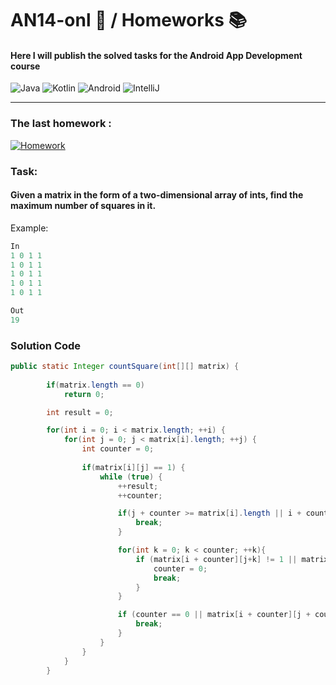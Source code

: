 # **AN14-onl** :iphone: **/ Homeworks** :books:
#### Here I will publish the solved tasks for the Android App Development course
![Java](https://img.shields.io/badge/java-%23ED8B00?style=for-the-badge&logo=coffeescript&logoColor=white) ![Kotlin](https://img.shields.io/badge/Kotlin-blueviolet?style=for-the-badge&logo=Kotlin&logoColor=blue) ![Android](https://img.shields.io/badge/Android-green?style=for-the-badge&logo=android&logoColor=black) ![IntelliJ](https://img.shields.io/badge/IntelliJ_IDEA-black?style=for-the-badge&logo=intellijidea&logoColor=white) 
___
### The last homework :
[![Homework](https://icons.iconarchive.com/icons/papirus-team/papirus-places/256/folder-yellow-java-icon.png "Go to directory")](src/ProblemOfSquares)

### Task: 

#### **Given a matrix in the form of a two-dimensional array of ints, find the maximum number of squares in it.**
Example:
``` java
In
1 0 1 1
1 0 1 1
1 0 1 1
1 0 1 1
1 0 1 1
```
``` java
Out
19
```

### Solution Code

``` java
public static Integer countSquare(int[][] matrix) {
    
        if(matrix.length == 0)
            return 0;

        int result = 0;

        for(int i = 0; i < matrix.length; ++i) {
            for(int j = 0; j < matrix[i].length; ++j) {
                int counter = 0;
                
                if(matrix[i][j] == 1) {
                    while (true) {
                        ++result;
                        ++counter;

                        if(j + counter >= matrix[i].length || i + counter >= matrix.length){
                            break;
                        }

                        for(int k = 0; k < counter; ++k){
                            if (matrix[i + counter][j+k] != 1 || matrix[i+k][j + counter] != 1) {
                                counter = 0;
                                break;
                            }
                        }

                        if (counter == 0 || matrix[i + counter][j + counter] != 1){
                            break;
                        }
                    }
                }
            }
        }
```